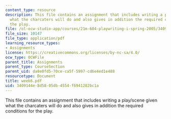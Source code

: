 ```yaml
---
content_type: resource
description: This file contains an assignment that includes writing a play/scene given
  what the charcaters will do and also gives in addition the required conditions for
  the play.
file: /ol-ocw-studio-app/courses/21m-604-playwriting-i-spring-2005/3409144e8d5805db4554f6941282bc1a_week6.pdf
file_size: 10147
file_type: application/pdf
learning_resource_types:
- Assignments
license: https://creativecommons.org/licenses/by-nc-sa/4.0/
ocw_type: OCWFile
parent_title: Assignments
parent_type: CourseSection
parent_uid: da8e0fd5-70ce-ca5f-5997-cd6e4ed1e488
resourcetype: Document
title: week6.pdf
uid: 3409144e-8d58-05db-4554-f6941282bc1a
---
```

This file contains an assignment that includes writing a play/scene given what the charcaters will do and also gives in addition the required conditions for the play.